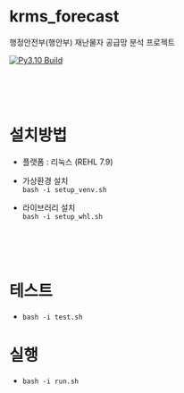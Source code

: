# krms_forecast

행정안전부(행안부) 재난물자 공급망 분석 프로젝트

[![Py3.10 Build](https://github.com/ba-bimatrix/MOIS/actions/workflows/Py3.10%20Build.yml/badge.svg)](https://github.com/ba-bimatrix/MOIS/actions/workflows/Py3.10%20Build.yml)

<br><br><br>

# 설치방법
- 플랫폼 : 리눅스 (REHL 7.9)

- 가상환경 설치
  <br>```bash -i setup_venv.sh```
    
- 라이브러리 설치 
  <br> ```bash -i setup_whl.sh```
  
<br><br><br>

# 테스트
- ```bash -i test.sh```

# 실행
- ```bash -i run.sh```
